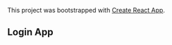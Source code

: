 This project was bootstrapped with [Create React App](https://github.com/facebook/create-react-app).

## Login App

